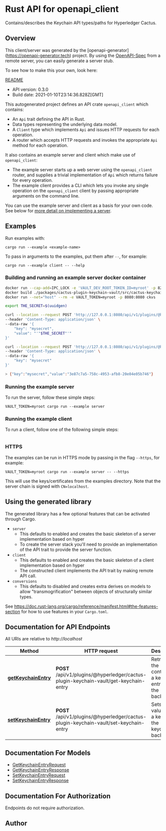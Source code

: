 # Rust API for openapi_client

Contains/describes the Keychain API types/paths for Hyperledger Cactus.

## Overview

This client/server was generated by the [openapi-generator]
(https://openapi-generator.tech) project.  By using the
[OpenAPI-Spec](https://github.com/OAI/OpenAPI-Specification) from a remote
server, you can easily generate a server stub.

To see how to make this your own, look here:

[README]((https://openapi-generator.tech))

- API version: 0.3.0
- Build date: 2021-01-10T23:14:36.828Z[GMT]



This autogenerated project defines an API crate `openapi_client` which contains:
* An `Api` trait defining the API in Rust.
* Data types representing the underlying data model.
* A `Client` type which implements `Api` and issues HTTP requests for each operation.
* A router which accepts HTTP requests and invokes the appropriate `Api` method for each operation.

It also contains an example server and client which make use of `openapi_client`:

* The example server starts up a web server using the `openapi_client`
    router, and supplies a trivial implementation of `Api` which returns failure
    for every operation.
* The example client provides a CLI which lets you invoke
    any single operation on the `openapi_client` client by passing appropriate
    arguments on the command line.

You can use the example server and client as a basis for your own code.
See below for [more detail on implementing a server](#writing-a-server).

## Examples

Run examples with:

```
cargo run --example <example-name>
```

To pass in arguments to the examples, put them after `--`, for example:

```
cargo run --example client -- --help
```

### Building and running an example server docker container

```sh
docker run --cap-add=IPC_LOCK -e 'VAULT_DEV_ROOT_TOKEN_ID=myroot' -p 8200:8200 vault
docker build ./packages/cactus-plugin-keychain-vault/src/cactus-keychain-vault-server/ -t ckvs
docker run --net="host" --rm -e VAULT_TOKEN=myroot -p 8080:8080 ckvs

export THE_SECRET=$(uuidgen)

curl --location --request POST 'http://127.0.0.1:8080/api/v1/plugins/@hyperledger/cactus-plugin-keychain-vault/set-keychain-entry' \
--header 'Content-Type: application/json' \
--data-raw '{
    "key": "mysecret",
    "value": "'"$THE_SECRET"'"
}'

curl --location --request POST 'http://127.0.0.1:8080/api/v1/plugins/@hyperledger/cactus-plugin-keychain-vault/get-keychain-entry' \
--header 'Content-Type: application/json' \
--data-raw '{
    "key": "mysecret"
}'

> {"key":"mysecret","value":"3e87c7a5-758c-4953-afb8-20e04e05b746"}

```

### Running the example server
To run the server, follow these simple steps:

```
VAULT_TOKEN=myroot cargo run --example server
```

### Running the example client
To run a client, follow one of the following simple steps:

```
```

### HTTPS
The examples can be run in HTTPS mode by passing in the flag `--https`, for example:

```
VAULT_TOKEN=myroot cargo run --example server -- --https
```

This will use the keys/certificates from the examples directory. Note that the
server chain is signed with `CN=localhost`.

## Using the generated library

The generated library has a few optional features that can be activated through Cargo.

* `server`
    * This defaults to enabled and creates the basic skeleton of a server implementation based on hyper
    * To create the server stack you'll need to provide an implementation of the API trait to provide the server function.
* `client`
    * This defaults to enabled and creates the basic skeleton of a client implementation based on hyper
    * The constructed client implements the API trait by making remote API call.
* `conversions`
    * This defaults to disabled and creates extra derives on models to allow "transmogrification" between objects of structurally similar types.

See https://doc.rust-lang.org/cargo/reference/manifest.html#the-features-section for how to use features in your `Cargo.toml`.

## Documentation for API Endpoints

All URIs are relative to *http://localhost*

Method | HTTP request | Description
------------- | ------------- | -------------
[**getKeychainEntry**](docs/default_api.md#getKeychainEntry) | **POST** /api/v1/plugins/@hyperledger/cactus-plugin-keychain-vault/get-keychain-entry | Retrieves the contents of a keychain entry from the backend.
[**setKeychainEntry**](docs/default_api.md#setKeychainEntry) | **POST** /api/v1/plugins/@hyperledger/cactus-plugin-keychain-vault/set-keychain-entry | Sets a value under a key on the keychain backend.


## Documentation For Models

 - [GetKeychainEntryRequest](docs/GetKeychainEntryRequest.md)
 - [GetKeychainEntryResponse](docs/GetKeychainEntryResponse.md)
 - [SetKeychainEntryRequest](docs/SetKeychainEntryRequest.md)
 - [SetKeychainEntryResponse](docs/SetKeychainEntryResponse.md)


## Documentation For Authorization
 Endpoints do not require authorization.


## Author



